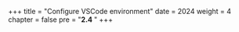 +++
title = "Configure VSCode environment"
date = 2024
weight = 4
chapter = false
pre = "<b>2.4 </b>"
+++